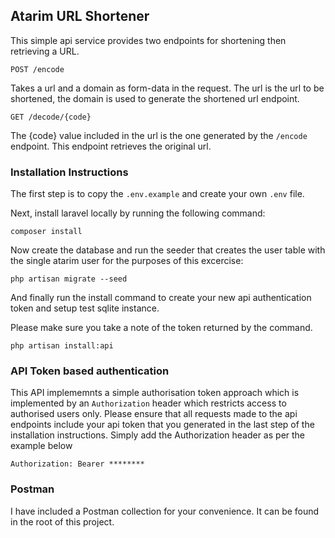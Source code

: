 ## Atarim URL Shortener

This simple api service provides two endpoints for shortening then retrieving a URL. 

`POST /encode`

Takes a url and a domain as form-data in the request.  The url is the url to be shortened, the domain is used to generate the shortened url endpoint.

`GET /decode/{code}`

The {code} value included in the url is the one generated by the `/encode` endpoint.  This endpoint retrieves the original url.


### Installation Instructions

The first step is to copy the `.env.example` and create your own `.env` file.

Next, install laravel locally by running the following command:
```
composer install
```
Now create the database and run the seeder that creates the user table with the single atarim user for the purposes of this excercise:
```
php artisan migrate --seed
```
And finally run the install command to create your new api authentication token and setup test sqlite instance.  

Please make sure you take a note of the token returned by the command.
```
php artisan install:api
```
### API Token based authentication
This API implememnts a simple authorisation token approach which is implemented by an `Authorization` header which restricts access to authorised users only.  Please ensure that all requests made to the api endpoints include your api token that you generated in the last step of the installation instructions.  Simply add the Authorization header as per the example below
```
Authorization: Bearer ********
```

### Postman
I have included a Postman collection for your convenience. It can be found in the root of this project.

